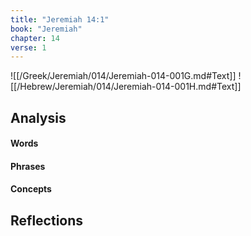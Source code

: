 ```yaml
---
title: "Jeremiah 14:1"
book: "Jeremiah"
chapter: 14
verse: 1
---
```

![[/Greek/Jeremiah/014/Jeremiah-014-001G.md#Text]]
![[/Hebrew/Jeremiah/014/Jeremiah-014-001H.md#Text]]

## Analysis

#### Words

#### Phrases

#### Concepts

## Reflections
